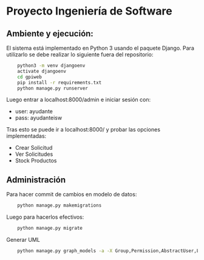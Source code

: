 # Proyecto Ingeniería de Software

## Ambiente y ejecución:
El sistema está implementado en Python 3 usando el paquete Django.
Para utilizarlo se debe realizar lo siguiente fuera del repositorio:
```bash
    python3 -m venv djangoenv
    activate djangoenv
    cd gpiweb
    pip install -r requirements.txt
    python manage.py runserver
```
Luego entrar a localhost:8000/admin e iniciar sesión con:
* user: ayudante
* pass: ayudanteisw

Tras esto se puede ir a localhost:8000/ y probar las opciones implementadas:
* Crear Solicitud
* Ver Solicitudes
* Stock Productos

## Administración
Para hacer commit de cambios en modelo de datos:
```bash
    python manage.py makemigrations
```
Luego para hacerlos efectivos:
```bash
    python manage.py migrate
```
Generar UML
```bash
    python manage.py graph_models -a -X Group,Permission,AbstractUser,LogEntry,ContentType,Session,AbstractBaseSession -o UML.png
```